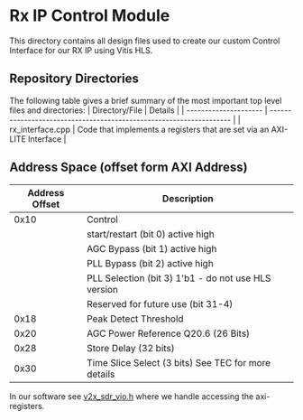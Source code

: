 # Rx IP Control Module

This directory contains all design files used to create our custom Control Interface for our RX IP using Vitis HLS.

## Repository Directories

The following table gives a brief summary of the most important top level files and directories:
| Directory/File        | Details                                                             |
| --------------------- | ------------------------------------------------------------------- |
| rx_interface.cpp   | Code that implements a registers that are set via an AXI-LITE Interface  |

## Address Space (offset form AXI Address)

| Address Offset        | Description |
| --------------------- | ------------------------------------------------------------------- |
| 0x10  | Control  |
|       | start/restart  (bit 0) active high|
|       | AGC Bypass (bit 1) active high|
|       | PLL Bypass (bit 2) active high|
|       | PLL Selection (bit 3) 1'b1 - do not use HLS version|
|       | Reserved for future use (bit 31-4) |
| 0x18 | Peak Detect Threshold |
| 0x20| AGC Power Reference Q20.6 (26 Bits) |
| 0x28 | Store Delay (32 bits) |
| 0x30 | Time Slice Select (3 bits) See TEC for more details |

In our software see [v2x_sdr_vio.h](../../main/inc/v2x_sdr_vio.h) where we handle accessing the axi-registers.